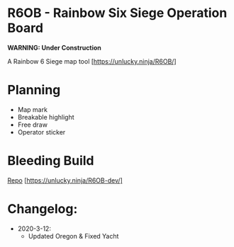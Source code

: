 # R6OB - Rainbow Six Siege Operation Board
**WARNING: Under Construction**  

A Rainbow 6 Siege map tool
[https://unlucky.ninja/R6OB/]

# Planning

* Map mark
* Breakable highlight
* Free draw
* Operator sticker

# Bleeding Build

[Repo](https://github.com/UnluckyNinja/R6OB-dev/) 
[https://unlucky.ninja/R6OB-dev/]

# Changelog: 

* 2020-3-12: 
  * Updated Oregon & Fixed Yacht 
